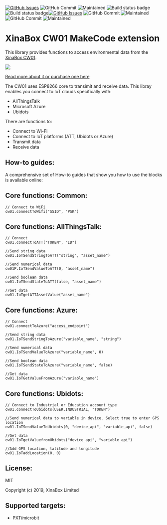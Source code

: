 [![GitHub Issues](https://img.shields.io/github/issues/xinabox/pxt-CW01.svg)](https://github.com/xinabox/pxt-CW01/issues) 
![GitHub Commit](https://img.shields.io/github/last-commit/xinabox/pxt-CW01) 
![Maintained](https://img.shields.io/maintenance/yes/2020) 
![Build status badge](https://github.com/xinabox/pxt-CW01/workflows/maker/badge.svg)
![Build status badge](https://github.com/xinabox/pxt-CW01/workflows/microbit/badge.svg)[![GitHub Issues](https://img.shields.io/github/issues/xinabox/pxt-CW01.svg)](https://github.com/xinabox/pxt-CW01/issues) 
![GitHub Commit](https://img.shields.io/github/last-commit/xinabox/pxt-CW01) 
![Maintained](https://img.shields.io/maintenance/yes/2020) 
![GitHub Commit](https://img.shields.io/github/last-commit/xinabox/pxt-cw01) 
![Maintained](https://img.shields.io/maintenance/yes/2020) 
# XinaBox CW01 MakeCode extension

This library provides functions to access environmental data from the [XinaBox CW01](https://xinabox.cc/products/cw01?_pos=1&_sid=130924612&_ss=r).

![](sw01.jpg)

[Read more about it or purchase one here](https://xinabox.cc/products/cw01?_pos=1&_sid=130924612&_ss=r)

The CW01 uses ESP8266 core to transimit and receive data.
This libray enables you connect to IoT clouds specifically with:
* AllThingsTalk
* Microsoft Azure
* Ubidots

There are functions to:
* Connect to Wi-Fi
* Connect to IoT platforms (ATT, Ubidots or Azure)
* Transmit data
* Receive data

## How-to guides:

A comprehensive set of How-to guides that show you how to use the blocks is available online:


## Core functions: Common:

```blocks
// Connect to WiFi
cw01.connectToWifi("SSID", "PSK")

```


## Core functions: AllThingsTalk:

```blocks
// Connect
cw01.connectToATT("TOKEN", "ID")

//Send string data
cw01.IoTSendStringToATT("string", "asset_name")

//Send numerical data
cw01P.IoTSendValueToATT(0, "asset_name")

//Send boolean data
cw01.IoTSendStateToATT(false, "asset_name")

//Get data
cw01.IoTgetATTAssetValue("asset_name")

```

## Core functions: Azure:

```blocks
// Connect
cw01.connectToAzure("access_endpoint")

//Send string data
cw01.IoTSendStringToAzure("variable_name", "string")

//Send numerical data
cw01.IoTSendValueToAzure("variable_name", 0)

//Send boolean data
cw01.IoTSendStateToAzure("variable_name", false)

//Get data
cw01.IoTGetValueFromAzure("variable_name")

```

## Core functions: Ubidots:

```blocks
// Connect to Industrial or Education account type
cw01.connectToUbidots(USER.INDUSTRIAL, "TOKEN")

//Send numerical data to variable in device. Select true to enter GPS location
cw01.IoTSendValueToUbidots(0, "device_api", "variable_api", false)

//Get data
cw01.IoTgetValuefromUbidots("device_api", "variable_api")

//Add GPS location, latitude and longitude
cw01.IoTaddLocation(0, 0)

```
  


## License:

MIT

Copyright (c) 2019, XinaBox Limited

## Supported targets:

* PXT/microbit


